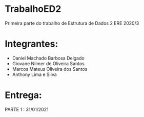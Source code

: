 # TrabalhoED2
Primeira parte do trabalho de Estrutura de Dados 2 ERE 2020/3

# Integrantes:
- Daniel Machado Barbosa Delgado
- Giovane Nilmer de Oliveira Santos
- Marcos Mateus Oliveira dos Santos
- Anthony Lima e Silva

# Entrega:
PARTE 1 : 31/01/2021
